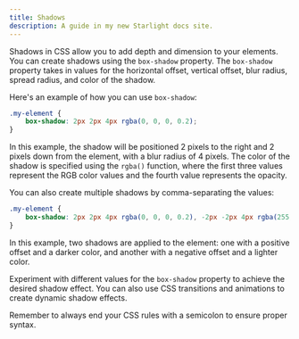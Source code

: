 ```yaml
---
title: Shadows
description: A guide in my new Starlight docs site.
---
```

Shadows in CSS allow you to add depth and dimension to your elements. You can create shadows using the `box-shadow` property. The `box-shadow` property takes in values for the horizontal offset, vertical offset, blur radius, spread radius, and color of the shadow.

Here's an example of how you can use `box-shadow`:

```css
.my-element {
    box-shadow: 2px 2px 4px rgba(0, 0, 0, 0.2);
}
```

In this example, the shadow will be positioned 2 pixels to the right and 2 pixels down from the element, with a blur radius of 4 pixels. The color of the shadow is specified using the `rgba()` function, where the first three values represent the RGB color values and the fourth value represents the opacity.

You can also create multiple shadows by comma-separating the values:

```css
.my-element {
    box-shadow: 2px 2px 4px rgba(0, 0, 0, 0.2), -2px -2px 4px rgba(255, 255, 255, 0.2);
}
```

In this example, two shadows are applied to the element: one with a positive offset and a darker color, and another with a negative offset and a lighter color.

Experiment with different values for the `box-shadow` property to achieve the desired shadow effect. You can also use CSS transitions and animations to create dynamic shadow effects.

Remember to always end your CSS rules with a semicolon to ensure proper syntax.
